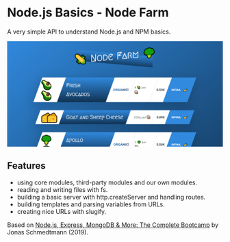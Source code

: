 # Node.js Basics - Node Farm

A very simple API to understand Node.js and NPM basics.

<p align="center">
    <img src="screenshot.png" alt="Screenshot of Node Farm">
</p>

## Features

- using core modules, third-party modules and our own modules.
- reading and writing files with fs.
- building a basic server with http.createServer and handling routes.
- building templates and parsing variables from URLs.
- creating nice URLs with slugify.

Based on [Node.js, Express, MongoDB & More: The Complete Bootcamp](https://www.udemy.com/course/nodejs-express-mongodb-bootcamp/) by Jonas Schmedtmann (2019).

